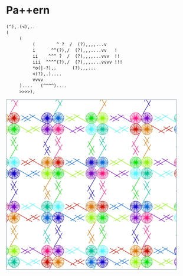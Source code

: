 # Pa++ern 

<pre><code>(^),.(<),..
(
     (
          (        ^ ?  /  (?),,,,...v
          i      ^^(?),/  (?),,,....vv   !
          ii    ^^^ ?  /  (?),,,,...vvv  !!
          iii  ^^^^(?),/  (?),,,....vvvv !!!
          *o(|-?),.      (?),,,...
          <(?),.)....
          vvvv
     )....   (^^^^)....
     >>>>),
</code></pre>

![Final pattern (grid)](./img/pattern_full.png "Final pattern (grid)")

